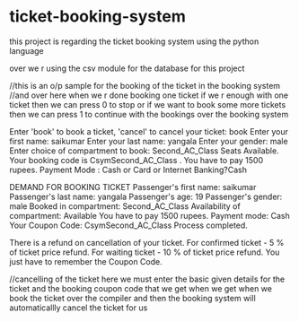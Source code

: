 # ticket-booking-system

this project is  regarding the ticket booking system using the python language 


over  we r using the csv module for the database  for this project 

//this is an o/p sample for the booking of the ticket in  the booking system 
//and over here when we r  done booking one ticket if we r enough with one ticket  then we can press 0  to stop or if we want to book some more tickets then we can press 1 to continue with the bookings over the booking system 






Enter 'book' to book a ticket, 'cancel' to cancel your ticket: book
Enter your first name: saikumar
Enter your last name: yangala
Enter your gender: male
Enter choice of compartment to book: Second_AC_Class
Seats Available.
Your booking code is CsymSecond_AC_Class .
You have to pay 1500 rupees.
Payment Mode : Cash or Card or Internet Banking?Cash

DEMAND FOR BOOKING TICKET
Passenger's first name: saikumar
Passenger's last name: yangala
Passenger's age: 19
Passenger's gender: male
Booked in compartment: Second_AC_Class
Availability of compartment: Available
You have to pay 1500 rupees.
Payment mode: Cash
Your Coupon Code: CsymSecond_AC_Class
Process completed.

There is a refund on cancellation of your ticket.
For confirmed ticket - 5 % of ticket price refund.
For waiting ticket - 10 % of ticket price refund.
You just have to remember the Coupon Code.


//cancelling of the ticket 
here we must enter the basic given details for the  ticket and  the booking coupon code that we get when we get when we book the ticket over  the compiler 
and then the booking system will automaticallly cancel the ticket for us 





